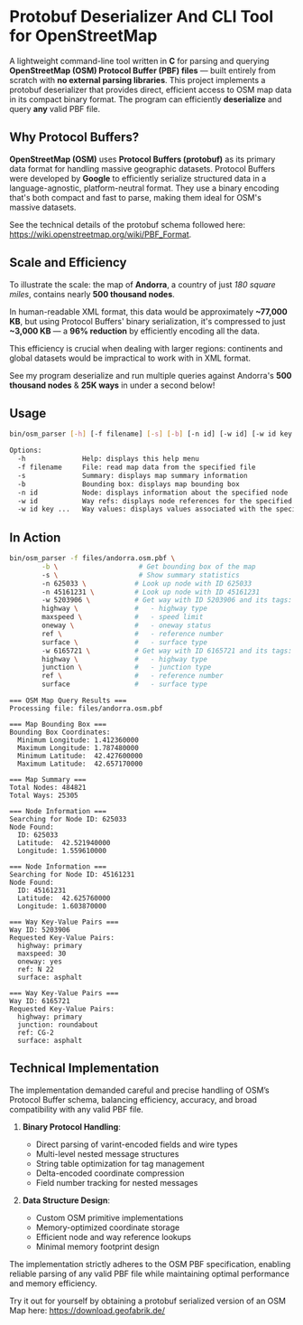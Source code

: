 # Protobuf Deserializer And CLI Tool for OpenStreetMap

A lightweight command-line tool written in **C** for parsing and querying **OpenStreetMap (OSM) Protocol Buffer (PBF) files** — built entirely from scratch with **no external parsing libraries**. This project implements a protobuf deserializer that provides direct, efficient access to OSM map data in its compact binary format. The program can efficiently **deserialize** and query **any** valid PBF file.

## Why Protocol Buffers?

**OpenStreetMap (OSM)** uses **Protocol Buffers (protobuf)** as its primary data format for handling massive geographic datasets. Protocol Buffers were developed by **Google** to efficiently serialize structured data in a language-agnostic, platform-neutral format. They use a binary encoding that's both compact and fast to parse, making them ideal for OSM's massive datasets.

See the technical details of the protobuf schema followed here: https://wiki.openstreetmap.org/wiki/PBF_Format.

## Scale and Efficiency

To illustrate the scale: the map of **Andorra**, a country of just *180 square miles*, contains nearly **500 thousand nodes**.  

In human-readable XML format, this data would be approximately **~77,000 KB**, but using Protocol Buffers' binary serialization, it's compressed to just **~3,000 KB** — a **96% reduction** by efficiently encoding all the data.

This efficiency is crucial when dealing with larger regions: continents and global datasets would be impractical to work with in XML format.

See my program deserialize and run multiple queries against Andorra's **500 thousand nodes** & **25K ways** in under a second below!

## Usage

```bash
bin/osm_parser [-h] [-f filename] [-s] [-b] [-n id] [-w id] [-w id key ...]

Options:
  -h              Help: displays this help menu
  -f filename     File: read map data from the specified file
  -s              Summary: displays map summary information
  -b              Bounding box: displays map bounding box
  -n id           Node: displays information about the specified node
  -w id           Way refs: displays node references for the specified way
  -w id key ...   Way values: displays values associated with the specified way and keys
```

## In Action

```bash
bin/osm_parser -f files/andorra.osm.pbf \
        -b \                    # Get bounding box of the map
        -s \                    # Show summary statistics
        -n 625033 \            # Look up node with ID 625033
        -n 45161231 \          # Look up node with ID 45161231
        -w 5203906 \           # Get way with ID 5203906 and its tags:
        highway \              #   - highway type
        maxspeed \             #   - speed limit
        oneway \               #   - oneway status
        ref \                  #   - reference number
        surface \              #   - surface type
        -w 6165721 \           # Get way with ID 6165721 and its tags:
        highway \              #   - highway type
        junction \             #   - junction type
        ref \                  #   - reference number
        surface                #   - surface type
```

```
=== OSM Map Query Results ===
Processing file: files/andorra.osm.pbf

=== Map Bounding Box ===
Bounding Box Coordinates:
  Minimum Longitude: 1.412360000
  Maximum Longitude: 1.787480000
  Minimum Latitude:  42.427600000
  Maximum Latitude:  42.657170000

=== Map Summary ===
Total Nodes: 484821
Total Ways: 25305

=== Node Information ===
Searching for Node ID: 625033
Node Found:
  ID: 625033
  Latitude:  42.521940000
  Longitude: 1.559610000

=== Node Information ===
Searching for Node ID: 45161231
Node Found:
  ID: 45161231
  Latitude:  42.625760000
  Longitude: 1.603870000

=== Way Key-Value Pairs ===
Way ID: 5203906
Requested Key-Value Pairs:
  highway: primary
  maxspeed: 30
  oneway: yes
  ref: N 22
  surface: asphalt

=== Way Key-Value Pairs ===
Way ID: 6165721
Requested Key-Value Pairs:
  highway: primary
  junction: roundabout
  ref: CG-2
  surface: asphalt
```

## Technical Implementation

The implementation demanded careful and precise handling of OSM’s Protocol Buffer schema, balancing efficiency, accuracy, and broad compatibility with any valid PBF file.


1. **Binary Protocol Handling**:
   - Direct parsing of varint-encoded fields and wire types
   - Multi-level nested message structures
   - String table optimization for tag management
   - Delta-encoded coordinate compression
   - Field number tracking for nested messages

2. **Data Structure Design**:
   - Custom OSM primitive implementations
   - Memory-optimized coordinate storage
   - Efficient node and way reference lookups
   - Minimal memory footprint design

The implementation strictly adheres to the OSM PBF specification, enabling reliable parsing of any valid PBF file while maintaining optimal performance and memory efficiency.

Try it out for yourself by obtaining a protobuf serialized version of an OSM Map here: https://download.geofabrik.de/

